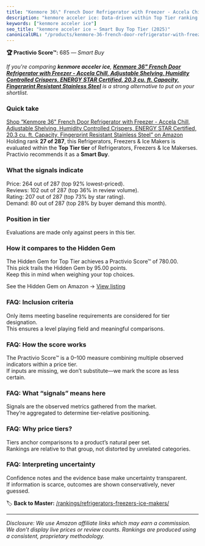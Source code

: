 ```yaml
---
title: "Kenmore 36\" French Door Refrigerator with Freezer - Accela Chill, Adjustable Shelving, Humidity Controlled Crispers, ENERGY STAR Certified, 20.3 cu. ft. Capacity, Fingerprint Resistant Stainless Steel"
description: "kenmore acceler ice: Data-driven within Top Tier ranking using the Practivio Score™. Positioned by quality, value, demand, findability, momentum."
keywords: ["kenmore acceler ice"]
seo_title: "kenmore acceler ice — Smart Buy Top Tier (2025)"
canonicalURL: "/products/kenmore-36-french-door-refrigerator-with-freezer-accela-chill-adjustable-shelving-humidity-controlled-crispers-energy-star-certified-203-cu-ft-capacity-fingerprint-resistant-stainless-steel-B0CVS6NSYP/"
---
```


**🏆 Practivio Score™:** 685 — _Smart Buy_


*If you're comparing **kenmore acceler ice**, **[Kenmore 36" French Door Refrigerator with Freezer - Accela Chill, Adjustable Shelving, Humidity Controlled Crispers, ENERGY STAR Certified, 20.3 cu. ft. Capacity, Fingerprint Resistant Stainless Steel](https://www.amazon.com/dp/B0CVS6NSYP?tag=practivio-20)** is a strong alternative to put on your shortlist.*
### Quick take
[Shop “Kenmore 36" French Door Refrigerator with Freezer - Accela Chill, Adjustable Shelving, Humidity Controlled Crispers, ENERGY STAR Certified, 20.3 cu. ft. Capacity, Fingerprint Resistant Stainless Steel” on Amazon](https://www.amazon.com/dp/B0CVS6NSYP?tag=practivio-20)
Holding rank **27 of 287**, this Refrigerators, Freezers & Ice Makers is evaluated within the **Top Tier tier** of Refrigerators, Freezers & Ice Makerses.  
Practivio recommends it as a **Smart Buy**.

### What the signals indicate
Price: 264 out of 287 (top 92% lowest-priced).  
Reviews: 102 out of 287 (top 36% in review volume).  
Rating: 207 out of 287 (top 73% by star rating).  
Demand: 80 out of 287 (top 28% by buyer demand this month).

### Position in tier
Evaluations are made only against peers in this tier.

### How it compares to the Hidden Gem
The Hidden Gem for Top Tier achieves a Practivio Score™ of 780.00.  
This pick trails the Hidden Gem by 95.00 points.  
Keep this in mind when weighing your top choices.  

See the Hidden Gem on Amazon → [View listing](https://www.amazon.com/dp/B07W48P1HK?tag=practivio-20)

### FAQ: Inclusion criteria
Only items meeting baseline requirements are considered for tier designation.  
This ensures a level playing field and meaningful comparisons.

### FAQ: How the score works
The Practivio Score™ is a 0–100 measure combining multiple observed indicators within a price tier.  
If inputs are missing, we don’t substitute—we mark the score as less certain.

### FAQ: What “signals” means here
Signals are the observed metrics gathered from the market.  
They’re aggregated to determine tier-relative positioning.

### FAQ: Why price tiers?
Tiers anchor comparisons to a product’s natural peer set.  
Rankings are relative to that group, not distorted by unrelated categories.

### FAQ: Interpreting uncertainty
Confidence notes and the evidence base make uncertainty transparent.  
If information is scarce, outcomes are shown conservatively, never guessed.


🏷️ **Back to Master:** [/rankings/refrigerators-freezers-ice-makers/](/rankings/refrigerators-freezers-ice-makers/)

---
_Disclosure: We use Amazon affiliate links which may earn a commission. We don’t display live prices or review counts. Rankings are produced using a consistent, proprietary methodology._

